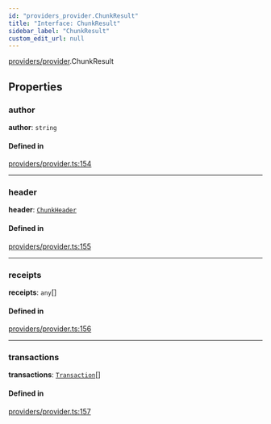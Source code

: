 ```yaml
---
id: "providers_provider.ChunkResult"
title: "Interface: ChunkResult"
sidebar_label: "ChunkResult"
custom_edit_url: null
---
```


[providers/provider](../modules/providers_provider.md).ChunkResult

## Properties

### author

 **author**: `string`

#### Defined in

[providers/provider.ts:154](https://github.com/maxhr/near--near-api-js/blob/57fed346/packages/near-api-js/src/providers/provider.ts#L154)

___

### header

 **header**: [`ChunkHeader`](providers_provider.ChunkHeader.md)

#### Defined in

[providers/provider.ts:155](https://github.com/maxhr/near--near-api-js/blob/57fed346/packages/near-api-js/src/providers/provider.ts#L155)

___

### receipts

 **receipts**: `any`[]

#### Defined in

[providers/provider.ts:156](https://github.com/maxhr/near--near-api-js/blob/57fed346/packages/near-api-js/src/providers/provider.ts#L156)

___

### transactions

 **transactions**: [`Transaction`](providers_provider.Transaction.md)[]

#### Defined in

[providers/provider.ts:157](https://github.com/maxhr/near--near-api-js/blob/57fed346/packages/near-api-js/src/providers/provider.ts#L157)
